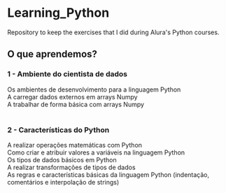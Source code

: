 # Learning_Python
Repository to keep the exercises that I did during Alura's Python courses.

## O que aprendemos?
### 1 - Ambiente do cientista de dados <br>
  Os ambientes de desenvolvimento para a linguagem Python <br>
  A carregar dados externos em arrays Numpy <br>
  A trabalhar de forma básica com arrays Numpy <br><br>
### 2 - Características do Python
  A realizar operações matemáticas com Python <br>
  Como criar e atribuir valores a variáveis na linguagem Python <br>
  Os tipos de dados básicos em Python <br>
  A realizar transformações de tipos de dados <br>
  As regras e características básicas da linguagem Python (indentação, comentários e interpolação de strings) <br> <br>

